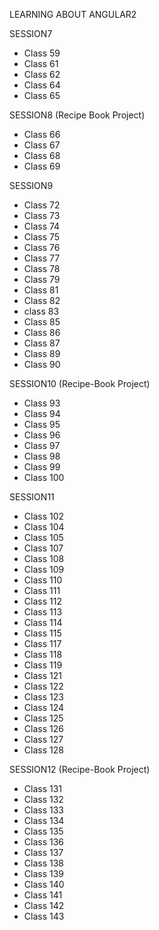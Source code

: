 LEARNING ABOUT ANGULAR2

SESSION7
  * Class 59
  * Class 61
  * Class 62
  * Class 64
  * Class 65

SESSION8 (Recipe Book Project)
  * Class 66
  * Class 67
  * Class 68
  * Class 69

SESSION9
  * Class 72
  * Class 73
  * Class 74
  * Class 75
  * Class 76
  * Class 77
  * Class 78
  * Class 79
  * Class 81
  * Class 82
  * class 83
  * Class 85
  * Class 86
  * Class 87
  * Class 89
  * Class 90

SESSION10 (Recipe-Book Project)
  * Class 93
  * Class 94
  * Class 95
  * Class 96
  * Class 97
  * Class 98
  * Class 99
  * Class 100

SESSION11
  * Class 102
  * Class 104
  * Class 105
  * Class 107
  * Class 108
  * Class 109
  * Class 110
  * Class 111
  * Class 112
  * Class 113
  * Class 114
  * Class 115
  * Class 117
  * Class 118
  * Class 119
  * Class 121
  * Class 122
  * Class 123
  * Class 124
  * Class 125
  * Class 126
  * Class 127
  * Class 128

SESSION12 (Recipe-Book Project)
  * Class 131
  * Class 132
  * Class 133
  * Class 134
  * Class 135
  * Class 136
  * Class 137
  * Class 138
  * Class 139
  * Class 140
  * Class 141
  * Class 142
  * Class 143